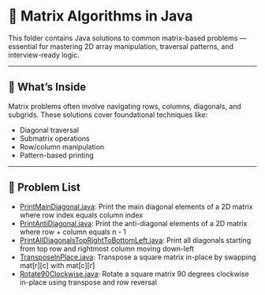 # 🧮 Matrix Algorithms in Java

This folder contains Java solutions to common matrix-based problems — essential for mastering 2D array manipulation, traversal patterns, and interview-ready logic.

---

## 📘 What’s Inside

Matrix problems often involve navigating rows, columns, diagonals, and subgrids. These solutions cover foundational techniques like:

- Diagonal traversal
- Submatrix operations
- Row/column manipulation
- Pattern-based printing

---

## 📂 Problem List
- [PrintMainDiagonal.java](PrintMainDiagonal.java): Print the main diagonal elements of a 2D matrix where row index equals column index
- [PrintAntiDiagonal.java](PrintAntiDiagonal.java): Print the anti-diagonal elements of a 2D matrix where row + column equals n - 1
- [PrintAllDiagonalsTopRightToBottomLeft.java](PrintAllDiagonalsTopRightToBottomLeft.java): Print all diagonals starting from top row and rightmost column moving down-left
- [TransposeInPlace.java](TransposeInPlace.java): Transpose a square matrix in-place by swapping mat[r][c] with mat[c][r]
- [Rotate90Clockwise.java](Rotate90Clockwise.java): Rotate a square matrix 90 degrees clockwise in-place using transpose and row reversal


